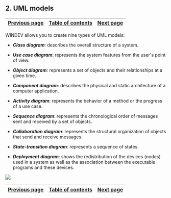 
## 2. UML models
			

| [Previous page](../Concepts_WD/1410087063.md) | [Table of contents](../Concepts_WD/1410087098.md) | [Next page](../Concepts_WD/1410087065.md) |
| --- | --- | --- |



<a name="NOTE1"></a>
<a name="NOTE1_1"></a>
WINDEV allows you to create nine types of UML models:

- ***Class diagram***: describes the overall structure of a system.

- ***Use case diagram***: represents the system features from the user's point of view.

- ***Object diagram***: represents a set of objects and their relationships at a given time.

- ***Component diagram***: describes the physical and static architecture of a computer application.

- ***Activity diagram***: represents the behavior of a method or the progress of a use case.

- ***Sequence diagram***: represents the chronological order of messages sent and received by a set of objects.

- ***Collaboration diagram***: represents the structural organization of objects that send and receive messages.

- ***State-transition diagram***: represents a sequence of states.

- ***Deployment diagram***: shows the redistribution of the devices (nodes) used in a system as well as the association between the executable programs and these devices.




![](https://doc.pcsoft.fr/en-US/images/image.awp?langid=3&name=P4_Modele_UML.gif)


| [Previous page](../Concepts_WD/1410087063.md) | [Table of contents](../Concepts_WD/1410087098.md) | [Next page](../Concepts_WD/1410087065.md) |
| --- | --- | --- |




